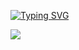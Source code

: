 [![Typing SVG](https://readme-typing-svg.herokuapp.com?color=%2336BCF7&lines=Information+Technology)](https://git.io/typing-svg)

![](E:/09.png)
